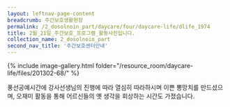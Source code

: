 ```yaml
--- 
layout: leftnav-page-content 
breadcrumb: 주간보호생활현장 
permalink: /2_dosolnoin_part/daycare/four/daycare-life/dlife_1974
title: 2월_21일_주간보호_프로그램_활동사진입니다.
collection_name: 2_dosolnoin_part
second_nav_title: '주간보호센터안내' 
---
```

{% include image-gallery.html folder="/resource_room/daycare-life/files/201302-68/" %}




풍선공예시간에 강사선생님의 진행에 따라 열심히 따라하시며
이쁜 뽕망치를 만드셨으며, 오재미 활동을 통해 어르신들의 
옛 생각을 회상하는 시간도 가졌습니다.